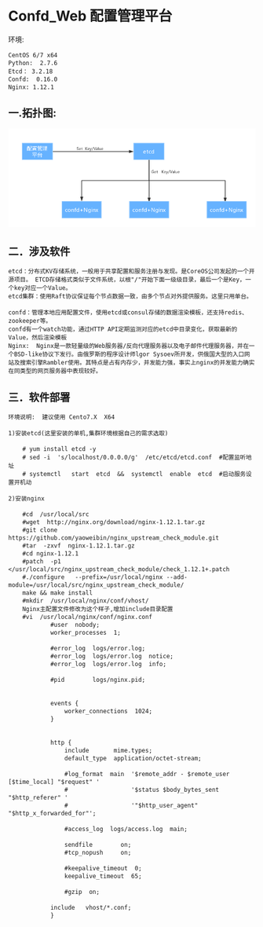 
# Confd_Web 配置管理平台





环境:

	CentOS 6/7 x64
	Python:  2.7.6
	Etcd： 3.2.18
	Confd:  0.16.0
	Nginx: 1.12.1


## 一.拓扑图:



![image](https://github.com/1032231418/PYVM/blob/master/conf_web_images/tuopu.png)	


## 二．涉及软件

	etcd：分布式KV存储系统，一般用于共享配置和服务注册与发现。是CoreOS公司发起的一个开源项目。 ETCD存储格式类似于文件系统，以根"/"开始下面一级级目录，最后一个是Key，一个key对应一个Value。
	etcd集群：使用Raft协议保证每个节点数据一致，由多个节点对外提供服务。这里只用单台。

	confd：管理本地应用配置文件，使用etcd或consul存储的数据渲染模板，还支持redis、zookeeper等。
	confd有一个watch功能，通过HTTP API定期监测对应的etcd中目录变化，获取最新的Value，然后渲染模板
	Nginx:  Nginx是一款轻量级的Web服务器/反向代理服务器以及电子邮件代理服务器，并在一个BSD-like协议下发行。由俄罗斯的程序设计师lgor Sysoev所开发，供俄国大型的入口网站及搜索引擎Rambler使用。其特点是占有内存少，并发能力强，事实上nginx的并发能力确实在同类型的网页服务器中表现较好。

## 三．软件部署

	环境说明:  建议使用 Cento7.X  X64
	
	1)安装etcd(这里安装的单机,集群环境根据自己的需求选取)
	
		# yum install etcd -y
		# sed -i  's/localhost/0.0.0.0/g'  /etc/etcd/etcd.conf  #配置监听地址
		# systemctl   start  etcd  &&  systemctl  enable  etcd  #启动服务设置开机动

	2)安装nginx
	
		#cd  /usr/local/src
		#wget  http://nginx.org/download/nginx-1.12.1.tar.gz
		#git clone https://github.com/yaoweibin/nginx_upstream_check_module.git  
		#tar  -zxvf  nginx-1.12.1.tar.gz 
		#cd nginx-1.12.1
		#patch  -p1 </usr/local/src/nginx_upstream_check_module/check_1.12.1+.patch
		#./configure   --prefix=/usr/local/nginx --add-module=/usr/local/src/nginx_upstream_check_module/
		make && make install
		#mkdir  /usr/local/nginx/conf/vhost/
		Nginx主配置文件修改为这个样子,增加include目录配置
		#vi  /usr/local/nginx/conf/nginx.conf
				#user  nobody;
				worker_processes  1;

				#error_log  logs/error.log;
				#error_log  logs/error.log  notice;
				#error_log  logs/error.log  info;

				#pid        logs/nginx.pid;


				events {
					worker_connections  1024;
				}


				http {
					include       mime.types;
					default_type  application/octet-stream;

					#log_format  main  '$remote_addr - $remote_user [$time_local] "$request" '
					#                  '$status $body_bytes_sent "$http_referer" '
					#                  '"$http_user_agent" "$http_x_forwarded_for"';

					#access_log  logs/access.log  main;

					sendfile        on;
					#tcp_nopush     on;

					#keepalive_timeout  0;
					keepalive_timeout  65;

					#gzip  on;

				include   vhost/*.conf;
				}

			


